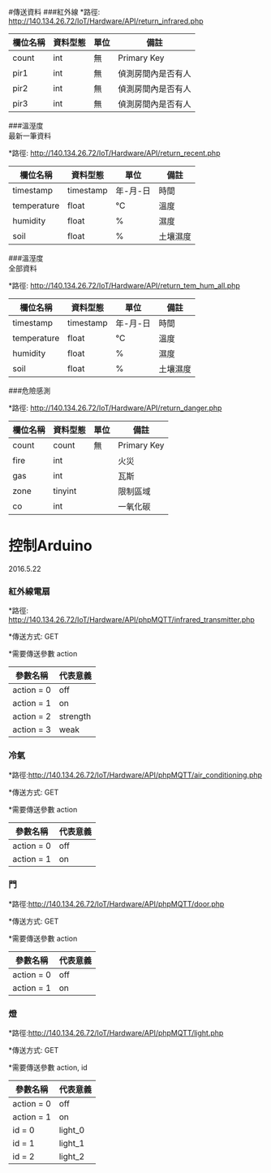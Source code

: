 #傳送資料
###紅外線
*路徑:	http://140.134.26.72/IoT/Hardware/API/return_infrared.php


欄位名稱 | 資料型態 | 單位 | 備註
---------|----------|------|-----
count    | int      | 無   | Primary Key
pir1     | int      | 無   | 偵測房間內是否有人
pir2     | int      | 無   | 偵測房間內是否有人
pir3     | int      | 無   | 偵測房間內是否有人


###溫溼度  
最新一筆資料

*路徑:	http://140.134.26.72/IoT/Hardware/API/return_recent.php

欄位名稱    | 資料型態  | 單位     | 備註
------------|-----------|----------|-----
timestamp   | timestamp | 年-月-日 | 時間
temperature | float     | °C       | 溫度
humidity    | float     | %        | 濕度
soil        | float     | %        | 土壤濕度


###溫溼度  
全部資料

*路徑:	http://140.134.26.72/IoT/Hardware/API/return_tem_hum_all.php

欄位名稱    | 資料型態  | 單位     | 備註
------------|-----------|----------|-----
timestamp   | timestamp | 年-月-日 | 時間
temperature | float     | °C       | 溫度
humidity    | float     | %        | 濕度
soil        | float     | %        | 土壤濕度

###危險感測  

*路徑:	http://140.134.26.72/IoT/Hardware/API/return_danger.php

欄位名稱 | 資料型態 | 單位 | 備註
---------|----------|------|-----
count    | count    | 無   | Primary Key
fire     | int      |      | 火災
gas      | int      |      | 瓦斯
zone     | tinyint  |      | 限制區域
co       | int      |      | 一氧化碳

# 控制Arduino       
2016.5.22

### 紅外線電扇
*路徑:	http://140.134.26.72/IoT/Hardware/API/phpMQTT/infrared_transmitter.php

*傳送方式: GET

*需要傳送參數 action

參數名稱    | 代表意義  
------------|-----------
action = 0  | off 
action = 1  | on     
action = 2  | strength     
action = 3  | weak     

### 冷氣
*路徑:http://140.134.26.72/IoT/Hardware/API/phpMQTT/air_conditioning.php

*傳送方式: GET

*需要傳送參數 action

參數名稱    | 代表意義  
------------|-----------
action = 0  | off 
action = 1  | on     

### 門
*路徑:http://140.134.26.72/IoT/Hardware/API/phpMQTT/door.php

*傳送方式: GET

*需要傳送參數 action

參數名稱    | 代表意義  
------------|-----------
action = 0  | off 
action = 1  | on     

### 燈
*路徑:http://140.134.26.72/IoT/Hardware/API/phpMQTT/light.php

*傳送方式: GET

*需要傳送參數 action, id

參數名稱    | 代表意義  
------------|-----------
action = 0  | off 
action = 1  | on     
id = 0      | light_0     
id = 1      | light_1  
id = 2      | light_2 

